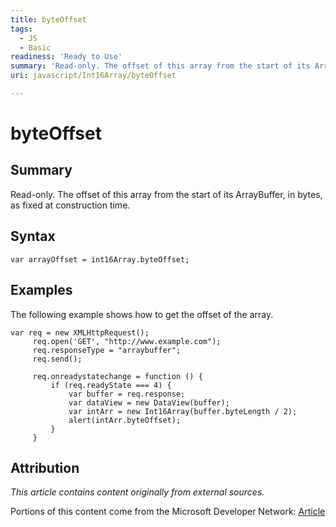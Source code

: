 ```yaml
---
title: byteOffset
tags:
  - JS
  - Basic
readiness: 'Ready to Use'
summary: 'Read-only. The offset of this array from the start of its ArrayBuffer, in bytes, as fixed at construction time.'
uri: javascript/Int16Array/byteOffset

---
```

# byteOffset

## Summary

Read-only. The offset of this array from the start of its ArrayBuffer, in bytes, as fixed at construction time.

## Syntax

    var arrayOffset = int16Array.byteOffset;

## Examples

The following example shows how to get the offset of the array.

``` {.js}
var req = new XMLHttpRequest();
     req.open('GET', "http://www.example.com");
     req.responseType = "arraybuffer";
     req.send();

     req.onreadystatechange = function () {
         if (req.readyState === 4) {
             var buffer = req.response;
             var dataView = new DataView(buffer);
             var intArr = new Int16Array(buffer.byteLength / 2);
             alert(intArr.byteOffset);
         }
     }
```

## Attribution

*This article contains content originally from external sources.*

Portions of this content come from the Microsoft Developer Network: [Article](http://msdn.microsoft.com/en-us/library/ie/br212913(v=vs.94).aspx)

